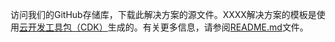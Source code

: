 访问我们的GitHub存储库，下载此解决方案的源文件。XXXX解决方案的模板是使用[云开发工具包（CDK）](http://aws.amazon.com/cdk/)生成的。有关更多信息，请参阅[README.md](https://github.com/awslabs/stable-diffusion-aws-extension/blob/main/README.md)文件。